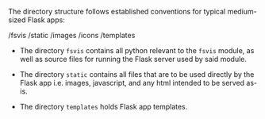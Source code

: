The directory structure follows established conventions for typical medium-sized Flask apps:

/fsvis
    /static
        /images
            /icons
    /templates

 - The directory `fsvis` contains all python relevant to the `fsvis` module, as well
as source files for running the Flask server used by said module.
 
 - The directory `static` contains all files that are to be used directly by the Flask app
i.e. images, javascript, and any html intended to be served as-is.

 - The directory `templates` holds Flask app templates.
